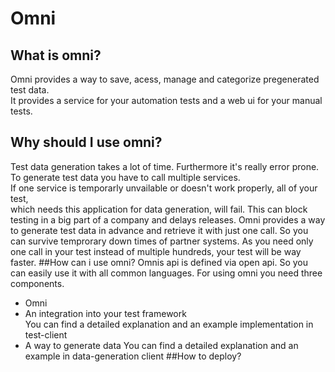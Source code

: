 # Omni
## What  is omni?
Omni provides a way to save, acess, manage and categorize pregenerated test data.<br>
It provides a service for your automation tests and a web ui for your manual tests.
## Why should I use omni?
Test data generation takes a lot of time. Furthermore it's really error prone.<br>
To generate test data you have to call multiple services.<br>
If one service is temporarly unvailable or doesn't work properly, all of your test,<br>
which needs this application for data generation, will fail.
This can block testing in a big part of a company and delays releases.
Omni provides a way to generate test data in advance and retrieve it with just one call. So you can survive temprorary
down times of partner systems. As you need only one call in your test instead of multiple hundreds, your test will be way faster.
##How can i use omni?
Omnis api is defined via open api. So you can easily use it with all common languages.
For using omni you need three components.
* Omni
* An integration into your test framework<br>
You can find a detailed explanation and an example implementation in test-client
* A way to generate data
You can find a detailed explanation and an example in data-generation client
##How to deploy?